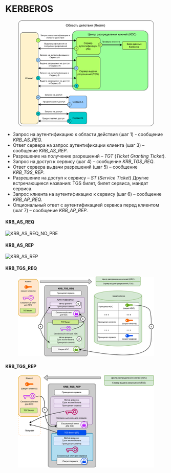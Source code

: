 # KERBEROS

<figure><img src="../../../../.gitbook/assets/image (13).png" alt=""><figcaption></figcaption></figure>

* Запрос на аутентификацию к области действия (шаг 1) - сообщение _KRB\_AS\_REQ_.
* Ответ сервера на запрос аутентификации клиента (шаг 3) – сообщение _KRB\_AS\_REP_.
* Разрешение на получение разрешений – _TGT_ (_Ticket Granting Ticket_).
* Запрос на доступ к сервису (шаг 4) – сообщение _KRB\_TGS\_REQ_.
* Ответ сервера выдачи разрешений (шаг 5) – сообщение _KRB\_TGS\_REP_.
* Разрешение на доступ к сервису – _ST_ (_Service Ticket_) Другие встречающиеся названия: TGS билет, билет сервиса, мандат сервиса.
* Запрос клиента на аутентификацию к сервису (шаг 6) – сообщение _KRB\_AP\_REQ_.
* Опциональный ответ с аутентификацией сервиса перед клиентом (шаг 7) – сообщение _KRB\_AP\_REP_.

#### KRB\_AS\_REQ <a href="#krb_as_req" id="krb_as_req"></a>

![KRB\_AS\_REQ\_NO\_PRE](https://ardent101.github.io/posts/kerberos_theory/images/KRB_AS_REQ_NO_PRE.png)

#### KRB\_AS\_REP <a href="#krb_as_rep" id="krb_as_rep"></a>

![KRB\_AS\_REP](https://ardent101.github.io/posts/kerberos_theory/images/KRB_AS_REP_NO_PRE.png)

#### KRB\_TGS\_REQ <a href="#krb_as_rep" id="krb_as_rep"></a>

<figure><img src="../../../../.gitbook/assets/image (1) (1) (1) (1).png" alt=""><figcaption></figcaption></figure>

#### KRB\_TGS\_REP <a href="#krb_as_rep" id="krb_as_rep"></a>

<figure><img src="../../../../.gitbook/assets/image (17).png" alt=""><figcaption></figcaption></figure>
